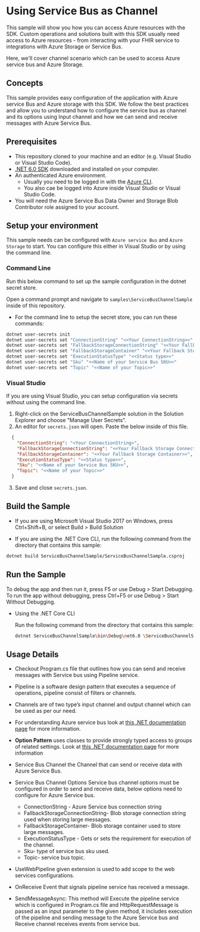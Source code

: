 # Using Service Bus as Channel

This sample will show you how you can access Azure resources with the SDK. Custom operations and solutions built with this SDK usually need access to Azure resources - from interacting with your FHIR service to integrations with Azure Storage or Service Bus.

Here, we'll cover channel scenario which can be used to access Azure service bus and Azure Storage.

## Concepts

This sample provides easy configuration of the application with Azure service Bus and Azure storage with this SDK. We follow the best practices and allow you to understand how to configure the service bus as channel and its options using Input channel and how we can send and receive messages with Azure Service Bus. 

## Prerequisites

- This repository cloned to your machine and an editor (e.g. Visual Studio or Visual Studio Code).
- [.NET 6.0 SDK](https://dotnet.microsoft.com/download) downloaded and installed on your computer.
- An authenticated Azure environment.
  - Usually you need to be logged in with the [Azure CLI](https://docs.microsoft.com/cli/azure/).
  - You also cae be logged into Azure inside Visual Studio or Visual Studio Code.
- You will need the Azure Service Bus Data Owner and Storage Blob Contributor role assigned to your account.

## Setup your environment

This sample needs can be configured with `Azure service Bus` and `Azure Storage` to start. You can configure this either in Visual Studio or by using the command line.

### Command Line

Run this below command to set up the sample configuration in the dotnet secret store.

Open a command prompt and navigate to `samples\ServiceBusChannelSample` inside of this repository.
- For the command line to setup the secret store, you can run these commands:

```bash
dotnet user-secrets init
dotnet user-secrets set "ConnectionString" "<<Your ConnectionString>>"
dotnet user-secrets set "FallbackStorageConnectionString" "<<Your Fallback Storage Connection String>>"
dotnet user-secrets set "FallbackStorageContainer" "<<Your Fallback Storage Container>>"
dotnet user-secrets set "ExecutionStatusType" "<<Status type>>"
dotnet user-secrets set "Sku" "<<Name of your Service Bus SKU>>"
dotnet user-secrets set "Topic" "<<Name of your Topic>>"
```

### Visual Studio

If you are using Visual Studio, you can setup configuration via secrets without using the command line.

 1. Right-click on the ServiceBusChannelSample solution in the Solution Explorer and choose "Manage User Secrets".
 2. An editor for `secrets.json` will open. Paste the below inside of this file.

```json
  {
    "ConnectionString": "<Your ConnectionString>",
    "FallbackStorageConnectionString": "<<Your Fallback Storage Connection String>>",
    "FallbackStorageContainer": "<<Your Fallback Storage Container>>",
    "ExecutionStatusType": "<<Status type>>",
    "Sku": "<<Name of your Service Bus SKU>>",
    "Topic": "<<Name of your Topic>>"
  }
```

3. Save and close `secrets.json`.

## Build the Sample 

- If you are using Microsoft Visual Studio 2017 on Windows, press Ctrl+Shift+B, or select Build > Build Solution 

- If you are using the .NET Core CLI, run the following command from the directory that contains this sample: 

```bash
dotnet build ServiceBusChannelSample/ServiceBusChannelSample.csproj 
```

## Run the Sample 

To debug the app and then run it, press F5 or use Debug > Start Debugging. To run the app without debugging, press Ctrl+F5 or use Debug > Start Without Debugging. 

- Using the .NET Core CLI 

    Run the following command from the directory that contains this sample: 

    ```bash
    dotnet ServiceBusChannelSample\bin\Debug\net6.0 \ServiceBusChannelSample.dll
    ```

## Usage Details 

- Checkout Program.cs file that outlines how you can send and receive messages with Service bus using Pipeline service. 
- Pipeline is a software design pattern that executes a sequence of operations, pipeline consist of filters or channels. 
- Channels are of two type’s input channel and output channel which can be used as per our need. 
- For understanding Azure service bus look at [this .NET documentation page](https://docs.microsoft.com/en-us/azure/service-bus-messaging/service-bus-messaging-overview ) for more information. 
- **Option Pattern** uses classes to provide strongly typed access to groups of related settings. Look at [this .NET documentation page](https://docs.microsoft.com/en-us/aspnet/core/fundamentals/configuration/options?view=aspnetcore-6.0) for more information
- Service Bus Channel the Channel that can send or receive data with Azure Service Bus. 
- Service Bus Channel Options Service bus channel options must be configured in order to send and receive data, below options need to configure for Azure Service bus. 
    - ConnectionString - Azure Service bus connection string 
    - FallbackStorageConnectionString- Blob storage connection string used when storing large messages. 
    - FallbackStorageContainer- Blob storage container used to store large messages. 
    - ExecutionStatusType - Gets or sets the requirement for execution of the channel. 
    - Sku- type of service bus sku used. 
    - Topic- service bus topic. 

- UseWebPipeline given extension is used to add scope to the web services configurations. 
- OnReceive Event that signals pipeline service has received a message. 
- SendMessageAsync: This method will Execute the pipeline service which is configured in Program.cs file and HttpRequestMessage is passed as an input parameter to the given method, it includes execution of the pipeline and sending message to the Azure Service bus and Receive channel receives events from service bus.
